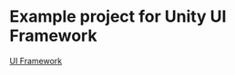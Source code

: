 # Example project for Unity UI Framework

[UI Framework](https://github.com/laphedhendad/com.laphed.ui-framework)
